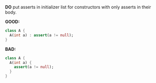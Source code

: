 **DO** put asserts in initializer list for constructors with only asserts in
their body.

**GOOD:**
```dart
class A {
  A(int a) : assert(a != null);
}
```

**BAD:**
```dart
class A {
  A(int a) {
    assert(a != null);
  }
}
```

